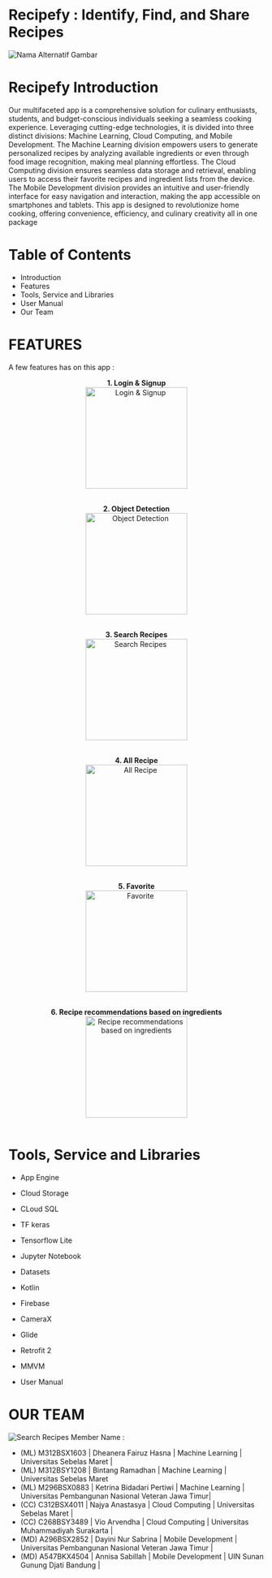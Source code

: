 # Recipefy : Identify, Find, and Share Recipes #

![Nama Alternatif Gambar](https://storage.googleapis.com/recipefy-407103.appspot.com/images/profile/1.png)

# Recipefy Introduction
Our multifaceted app is a comprehensive solution for culinary enthusiasts, students, and budget-conscious individuals seeking a seamless cooking experience. Leveraging cutting-edge technologies, it is divided into three distinct divisions: Machine Learning, Cloud Computing, and Mobile Development. The Machine Learning division empowers users to generate personalized recipes by analyzing available ingredients or even through food image recognition, making meal planning effortless. The Cloud Computing division ensures seamless data storage and retrieval, enabling users to access their favorite recipes and ingredient lists from the device. The Mobile Development division provides an intuitive and user-friendly interface for easy navigation and interaction, making the app accessible on smartphones and tablets. This app is designed to revolutionize home cooking, offering convenience, efficiency, and culinary creativity all in one package

# Table of Contents
  * Introduction
  * Features
  * Tools, Service and Libraries
  * User Manual
  * Our Team
  
# FEATURES
A few features has on this app : <br>
<div align="center">
  
**1. Login & Signup** <br>
<img src="https://storage.googleapis.com/recipefy-407103.appspot.com/images/profile/login.png" alt="Login & Signup" width="200"><br><br>

**2. Object Detection** <br>
<img src="https://storage.googleapis.com/recipefy-407103.appspot.com/images/profile/objectDetection.png" alt="Object Detection" width="200"><br><br>

**3. Search Recipes** <br>
<img src="https://storage.googleapis.com/recipefy-407103.appspot.com/images/profile/search.png" alt="Search Recipes" width="200"><br><br>

**4. All Recipe** <br>
<img src="https://storage.googleapis.com/recipefy-407103.appspot.com/images/profile/allrecipe.png" alt="All Recipe" width="200"><br><br>

**5. Favorite** <br>
<img src="https://storage.googleapis.com/recipefy-407103.appspot.com/images/profile/favorite.png" alt="Favorite" width="200"><br><br>

**6. Recipe recommendations based on ingredients** <br>
<img src="https://storage.googleapis.com/recipefy-407103.appspot.com/images/profile/ingredients.png" alt="Recipe recommendations based on ingredients" width="200"><br><br>

</div>


# Tools, Service and Libraries
* App Engine
* Cloud Storage
* CLoud SQL
* TF keras
* Tensorflow Lite
* Jupyter Notebook
* Datasets
* Kotlin
* Firebase
* CameraX
* Glide
* Retrofit 2  
* MMVM

* User Manual

# OUR TEAM
![Search Recipes](https://storage.googleapis.com/recipefy-407103.appspot.com/images/profile/team.png)
Member Name :
* (ML) M312BSX1603 | Dheanera Fairuz Hasna | Machine Learning | Universitas Sebelas Maret |
* (ML) M312BSY1208 | Bintang Ramadhan | Machine Learning | Universitas Sebelas Maret 
* (ML) M296BSX0883 | Ketrina Bidadari Pertiwi | Machine Learning | Universitas Pembangunan Nasional Veteran Jawa Timur|
* (CC) C312BSX4011 | Najya Anastasya | Cloud Computing | Universitas Sebelas Maret |
* (CC) C268BSY3489 | Vio Arvendha | Cloud Computing | Universitas Muhammadiyah Surakarta |
* (MD) A296BSX2852 | Dayini Nur Sabrina | Mobile Development | Universitas Pembangunan Nasional Veteran Jawa Timur |
* (MD) A547BKX4504 | Annisa Sabillah | Mobile Development | UIN Sunan Gunung Djati Bandung |

